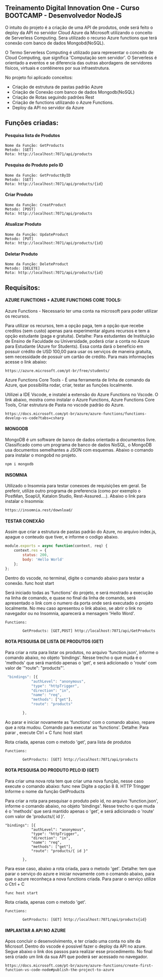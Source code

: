 ## Treinamento Digital Innovation One - Curso BOOTCAMP - Desenvolvedor NodeJS 

O intuito do projeto é a criação de uma API de produtos, onde será feito o deploy da API no servidor Cloud Azure da Microsoft utilizando o conceito de Serverless Computing. Sera utilizado o recurso Azure functions que terá conexão com banco de dados Mongobd(NoSQL).

O Termo Serverless Computing é utilizado para representar o conceito de Cloud Computing, que significa 'Computação sem servidor'. O Serverless é orientado a eventos e se diferencia das outras abordagens de servidores físicos, virtuais e contêineres por sua infraestrutura.

No projeto foi aplicado conceitos:
- Criação de estrutura de pastas padrão Azure
- Criação de Conexão com banco de dados Mongodb(NoSQL)
- Criação de Rotas seguindo padrões Rest
- Criação de functions utilizando o Azure Functions.
- Deploy da API no servidor da Azure

## Funções criadas:

#### Pesquisa lista de Produtos 
```
Nome da Função: GetProducts
Metodo: [GET]
Rota: http://localhost:7071/api/products

```

#### Pesquisa do Produto pelo ID 
```
Nome da Função: GetProductByID 
Metodo: [GET]
Rota: http://localhost:7071/api/products/{id}
```

#### Criar Produto
```
Nome da Função: CreatProduct
Metodo: [POST]
Rota: http://localhost:7071/api/products
```

#### Atualizar Produto
```
Nome da Função: UpdateProduct
Metodo: [PUT]
Rota: http://localhost:7071/api/products/{id}
```

#### Deletar Produto
```
Nome da Função: DeleteProduct
Metodo: [DELETE] 
Rota: http://localhost:7071/api/products/{id}
```


## Requisitos: 

#### AZURE FUNCTIONS + AZURE FUNCTIONS CORE TOOLS: 

Azure Functions - Necessario ter uma conta na microsoft para poder utilizar os recursos.

Para utilizar os recursos, tem a opção paga, tem a opção que recebe creditos (sem custo) apenas para experimentar alguns recursos e tem a opção estudante (paga e gratuita). 
Detalhe: Para estudantes de Instituição de Ensino de Faculdade ou Universidade, poderá criar a conta no Azure para Estudante (Azure for Students). Essa conta dará o benefício em possuir crédito de USD 100,00 para usar os serviços de maneira gratuita, sem necessidade de possuir um cartão de crédito. Para mais informações acesse o link abaixo: 

```
https://azure.microsoft.com/pt-br/free/students/
```

Azure Functions Core Tools - É uma ferramenta de linha de comando da Azure, que possibilita rodar, criar, testar as funções localmente.

Utilizei a IDE Vscode, e instalei a extensão do Azure Functions no Vscode.
O link abaixo, mostra como instalar o Azure Functions, Azure Functions Core Tools, Criar estrutura de Pasta no vscode padrão do Azure.

```
https://docs.microsoft.com/pt-br/azure/azure-functions/functions-develop-vs-code?tabs=csharp
```

#### MONGODB

MongoDB é um software de banco de dados orientado a documentos livre. Classificado como um programa de banco de dados NoSQL, o MongoDB usa documentos semelhantes a JSON com esquemas. 
Abaixo o comando para instalar o mongobd no projeto.

```
npm i mongodb
```

#### INSOMNIA
Utilizado o Insomnia para testar conexoes de requisições em geral. Se preferir, utilize outro programa de preferencia (como por exemplo o PostMan, SoapUI, Katalon Studio, Rest-Assured....). Abaixo o link para instalar o Insomnia:

```
https://insomnia.rest/download/
```

#### TESTAR CONEXÃO


Assim que criar a estrutura de pastas padrão do Azure, no arquivo index.js, apague o conteudo que tiver, e informe o codigo abaixo. 

```javascript
module.exports = async function(context, req) {
    context.res = {
        status: 200,
        body: 'Hello World'
    };
};
```

Dentro do vscode, no terminal, digite o comando abaixo para testar a conexão.
func host start

Será iniciado todas as 'functions' do projeto, e será mostrado a execução na linha de comando, e quase no final da linha de comando, será apresentado o link com o numero da porta onde será executado o projeto localmente. No meu caso apresentou o link abaixo, se abrir o link no navegador ou no Insomnia, aparecerá a mensagem 'Hello Word'.

```
Functions:

        GetProducts: [GET,POST] http://localhost:7071/api/GetProducts
```




#### ROTA PESQUISA DE LISTA DE PRODUTOS (GET)

Para criar a rota para listar os produtos, no arquivo 'function.json', informe o comando abaixo, no objeto 'bindings'. Nesse trecho o que muda é o 'methods' que será mantido apenas o 'get', e será adicionado o 'route' com valor de '"route": "products"'.

```javascript
 "bindings": [{
            "authLevel": "anonymous",
            "type": "httpTrigger",
            "direction": "in",
            "name": "req",
            "methods": ["get"],
            "route": "products"

        },
```

Ao parar e iniciar novamente as 'functions' com o comando abaixo, repare que a rota mudou.
Comando para executar as 'functions'. Detalhe: Para parar , execute Ctrl + C
func host start

Rota criada, apenas com o metodo 'get', para lista de produtos
```
Functions:

        GetProducts: [GET] http://localhost:7071/api/products
```

#### ROTA PESQUISA DO PRODUTO PELO ID (GET)

Para criar uma nova rota tem que criar uma nova função, nesse caso execute o comando abaixo:
func new
Digite a opção 8 
8. HTTP Tringger
Informe o nome da função 
GetProducts

Para criar a rota para pesquisar o produto pelo id, no arquivo 'function.json', informe o comando abaixo, no objeto 'bindings'.
Nesse trecho o que muda é o 'methods' que será mantido apenas o 'get', e será adicionado o 'route' com valor de 'products/{ id }'.

```
"bindings": [{
            "authLevel": "anonymous",
            "type": "httpTrigger",
            "direction": "in",
            "name": "req",
            "methods": ["get"],
            "route": "products/{ id }"

        },
```

Para esse caso, abaixo a rota criada, para o metodo 'get'. Detalhe: tem que parar o serviço do azure e iniciar novamente com o comando abaixo, para que o azure reconheça a nova functions criada. Para parar o serviço utilize o Ctrl + C

```
func host start
```


Rota criada, apenas com o metodo 'get'.
```
Functions:

        GetProducts: [GET] http://localhost:7071/api/products{id}
```

#### IMPLANTAR A API NO AZURE
Apos concluir o desenvolvimento, e ter criado uma conta no site da Microsof. Dentro do vscode é possivel fazer o deploy da API no azure.
Segue abaixo o link dos passos para realizar esse procedimento. No final será criado um link da sua API que poderá ser acessado no navegador.

```
https://docs.microsoft.com/pt-br/azure/azure-functions/create-first-function-vs-code-node#publish-the-project-to-azure
```






















